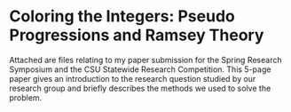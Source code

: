 # Coloring the Integers: Pseudo Progressions and Ramsey Theory

Attached are files relating to my paper submission for the Spring Research Symposium and the CSU Statewide Research Competition. This 5-page paper gives an introduction to the research question studied by our research group and briefly describes the methods we used to solve the problem.
